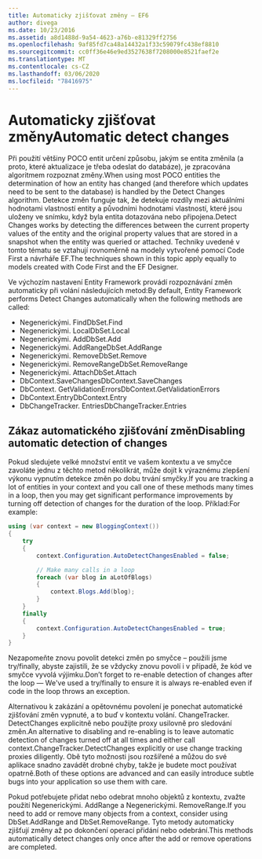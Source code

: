 ```yaml
---
title: Automaticky zjišťovat změny – EF6
author: divega
ms.date: 10/23/2016
ms.assetid: a8d1488d-9a54-4623-a76b-e81329ff2756
ms.openlocfilehash: 9af85fd7ca48a14432a1f33c59079fc438ef8810
ms.sourcegitcommit: cc0ff36e46e9ed3527638f7208000e8521faef2e
ms.translationtype: MT
ms.contentlocale: cs-CZ
ms.lasthandoff: 03/06/2020
ms.locfileid: "78416975"
---
```

# <a name="automatic-detect-changes"></a><span data-ttu-id="64455-102">Automaticky zjišťovat změny</span><span class="sxs-lookup"><span data-stu-id="64455-102">Automatic detect changes</span></span>
<span data-ttu-id="64455-103">Při použití většiny POCO entit určení způsobu, jakým se entita změnila (a proto, které aktualizace je třeba odeslat do databáze), je zpracována algoritmem rozpoznat změny.</span><span class="sxs-lookup"><span data-stu-id="64455-103">When using most POCO entities the determination of how an entity has changed (and therefore which updates need to be sent to the database) is handled by the Detect Changes algorithm.</span></span> <span data-ttu-id="64455-104">Detekce změn funguje tak, že detekuje rozdíly mezi aktuálními hodnotami vlastností entity a původními hodnotami vlastností, které jsou uloženy ve snímku, když byla entita dotazována nebo připojena.</span><span class="sxs-lookup"><span data-stu-id="64455-104">Detect Changes works by detecting the differences between the current property values of the entity and the original property values that are stored in a snapshot when the entity was queried or attached.</span></span> <span data-ttu-id="64455-105">Techniky uvedené v tomto tématu se vztahují rovnoměrně na modely vytvořené pomocí Code First a návrháře EF.</span><span class="sxs-lookup"><span data-stu-id="64455-105">The techniques shown in this topic apply equally to models created with Code First and the EF Designer.</span></span>  

<span data-ttu-id="64455-106">Ve výchozím nastavení Entity Framework provádí rozpoznávání změn automaticky při volání následujících metod:</span><span class="sxs-lookup"><span data-stu-id="64455-106">By default, Entity Framework performs Detect Changes automatically when the following methods are called:</span></span>  

- <span data-ttu-id="64455-107">Negenerickými. Find</span><span class="sxs-lookup"><span data-stu-id="64455-107">DbSet.Find</span></span>  
- <span data-ttu-id="64455-108">Negenerickými. Local</span><span class="sxs-lookup"><span data-stu-id="64455-108">DbSet.Local</span></span>  
- <span data-ttu-id="64455-109">Negenerickými. Add</span><span class="sxs-lookup"><span data-stu-id="64455-109">DbSet.Add</span></span>  
- <span data-ttu-id="64455-110">Negenerickými. AddRange</span><span class="sxs-lookup"><span data-stu-id="64455-110">DbSet.AddRange</span></span>
- <span data-ttu-id="64455-111">Negenerickými. Remove</span><span class="sxs-lookup"><span data-stu-id="64455-111">DbSet.Remove</span></span>  
- <span data-ttu-id="64455-112">Negenerickými. RemoveRange</span><span class="sxs-lookup"><span data-stu-id="64455-112">DbSet.RemoveRange</span></span>
- <span data-ttu-id="64455-113">Negenerickými. Attach</span><span class="sxs-lookup"><span data-stu-id="64455-113">DbSet.Attach</span></span>  
- <span data-ttu-id="64455-114">DbContext.SaveChanges</span><span class="sxs-lookup"><span data-stu-id="64455-114">DbContext.SaveChanges</span></span>  
- <span data-ttu-id="64455-115">DbContext. GetValidationErrors</span><span class="sxs-lookup"><span data-stu-id="64455-115">DbContext.GetValidationErrors</span></span>  
- <span data-ttu-id="64455-116">DbContext.Entry</span><span class="sxs-lookup"><span data-stu-id="64455-116">DbContext.Entry</span></span>  
- <span data-ttu-id="64455-117">DbChangeTracker. Entries</span><span class="sxs-lookup"><span data-stu-id="64455-117">DbChangeTracker.Entries</span></span>  

## <a name="disabling-automatic-detection-of-changes"></a><span data-ttu-id="64455-118">Zákaz automatického zjišťování změn</span><span class="sxs-lookup"><span data-stu-id="64455-118">Disabling automatic detection of changes</span></span>  

<span data-ttu-id="64455-119">Pokud sledujete velké množství entit ve vašem kontextu a ve smyčce zavoláte jednu z těchto metod několikrát, může dojít k výraznému zlepšení výkonu vypnutím detekce změn po dobu trvání smyčky.</span><span class="sxs-lookup"><span data-stu-id="64455-119">If you are tracking a lot of entities in your context and you call one of these methods many times in a loop, then you may get significant performance improvements by turning off detection of changes for the duration of the loop.</span></span> <span data-ttu-id="64455-120">Příklad:</span><span class="sxs-lookup"><span data-stu-id="64455-120">For example:</span></span>  

``` csharp
using (var context = new BloggingContext())
{
    try
    {
        context.Configuration.AutoDetectChangesEnabled = false;

        // Make many calls in a loop
        foreach (var blog in aLotOfBlogs)
        {
            context.Blogs.Add(blog);
        }
    }
    finally
    {
        context.Configuration.AutoDetectChangesEnabled = true;
    }
}
```  

<span data-ttu-id="64455-121">Nezapomeňte znovu povolit detekci změn po smyčce – použili jsme try/finally, abyste zajistili, že se vždycky znovu povolí i v případě, že kód ve smyčce vyvolá výjimku.</span><span class="sxs-lookup"><span data-stu-id="64455-121">Don’t forget to re-enable detection of changes after the loop — We've used a try/finally to ensure it is always re-enabled even if code in the loop throws an exception.</span></span>  

<span data-ttu-id="64455-122">Alternativou k zakázání a opětovnému povolení je ponechat automatické zjišťování změn vypnuté, a to buď v kontextu volání. ChangeTracker. DetectChanges explicitně nebo použijte proxy usilovně pro sledování změn.</span><span class="sxs-lookup"><span data-stu-id="64455-122">An alternative to disabling and re-enabling is to leave automatic detection of changes turned off at all times and either call context.ChangeTracker.DetectChanges explicitly or use change tracking proxies diligently.</span></span> <span data-ttu-id="64455-123">Obě tyto možnosti jsou rozšířené a můžou do své aplikace snadno zavádět drobné chyby, takže je budete moct používat opatrně.</span><span class="sxs-lookup"><span data-stu-id="64455-123">Both of these options are advanced and can easily introduce subtle bugs into your application so use them with care.</span></span>  

<span data-ttu-id="64455-124">Pokud potřebujete přidat nebo odebrat mnoho objektů z kontextu, zvažte použití Negenerickými. AddRange a Negenerickými. RemoveRange.</span><span class="sxs-lookup"><span data-stu-id="64455-124">If you need to add or remove many objects from a context, consider using DbSet.AddRange and DbSet.RemoveRange.</span></span> <span data-ttu-id="64455-125">Tyto metody automaticky zjišťují změny až po dokončení operací přidání nebo odebrání.</span><span class="sxs-lookup"><span data-stu-id="64455-125">This methods automatically detect changes only once after the add or remove operations are completed.</span></span> 
